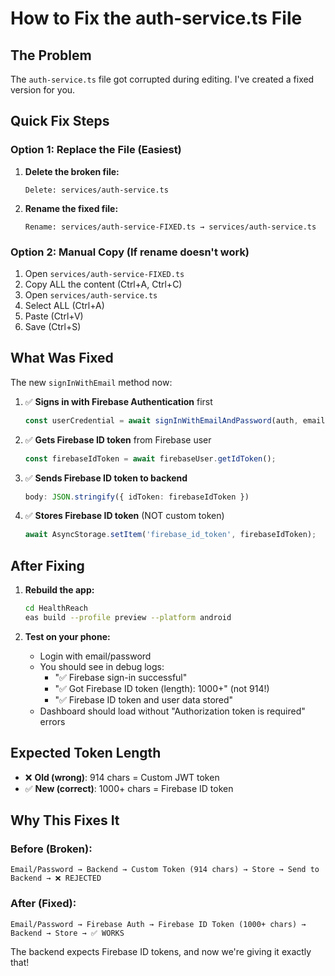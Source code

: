 # How to Fix the auth-service.ts File

## The Problem

The `auth-service.ts` file got corrupted during editing. I've created a fixed version for you.

## Quick Fix Steps

### Option 1: Replace the File (Easiest)

1. **Delete the broken file:**
   ```
   Delete: services/auth-service.ts
   ```

2. **Rename the fixed file:**
   ```
   Rename: services/auth-service-FIXED.ts → services/auth-service.ts
   ```

### Option 2: Manual Copy (If rename doesn't work)

1. Open `services/auth-service-FIXED.ts`
2. Copy ALL the content (Ctrl+A, Ctrl+C)
3. Open `services/auth-service.ts`
4. Select ALL (Ctrl+A)
5. Paste (Ctrl+V)
6. Save (Ctrl+S)

## What Was Fixed

The new `signInWithEmail` method now:

1. ✅ **Signs in with Firebase Authentication** first
   ```typescript
   const userCredential = await signInWithEmailAndPassword(auth, email, password);
   ```

2. ✅ **Gets Firebase ID token** from Firebase user
   ```typescript
   const firebaseIdToken = await firebaseUser.getIdToken();
   ```

3. ✅ **Sends Firebase ID token to backend**
   ```typescript
   body: JSON.stringify({ idToken: firebaseIdToken })
   ```

4. ✅ **Stores Firebase ID token** (NOT custom token)
   ```typescript
   await AsyncStorage.setItem('firebase_id_token', firebaseIdToken);
   ```

## After Fixing

1. **Rebuild the app:**
   ```bash
   cd HealthReach
   eas build --profile preview --platform android
   ```

2. **Test on your phone:**
   - Login with email/password
   - You should see in debug logs:
     - "✅ Firebase sign-in successful"
     - "✅ Got Firebase ID token (length): 1000+" (not 914!)
     - "✅ Firebase ID token and user data stored"
   - Dashboard should load without "Authorization token is required" errors

## Expected Token Length

- ❌ **Old (wrong)**: 914 chars = Custom JWT token
- ✅ **New (correct)**: 1000+ chars = Firebase ID token

## Why This Fixes It

### Before (Broken):
```
Email/Password → Backend → Custom Token (914 chars) → Store → Send to Backend → ❌ REJECTED
```

### After (Fixed):
```
Email/Password → Firebase Auth → Firebase ID Token (1000+ chars) → Backend → Store → ✅ WORKS
```

The backend expects Firebase ID tokens, and now we're giving it exactly that!
